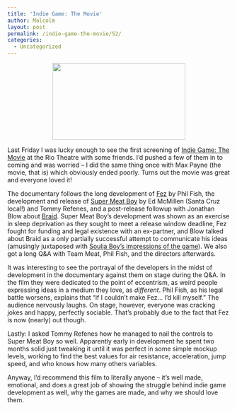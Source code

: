 ```yaml
---
title: 'Indie Game: The Movie'
author: Malcolm
layout: post
permalink: /indie-game-the-movie/52/
categories:
  - Uncategorized
---
```

<center>
  <a href="http://www.malcolmcrum.com/wp/wp-content/uploads/2012/03/photo.jpg"><img class="size-medium wp-image-53 alignnone" title="The directors" src="http://www.malcolmcrum.com/wp/wp-content/uploads/2012/03/photo-300x174.jpg" alt="" width="300" height="174" /></a>
</center>

Last Friday I was lucky enough to see the first screening of [Indie Game: The Movie][1] at the Rio Theatre with some friends. I&#8217;d pushed a few of them in to coming and was worried &#8211; I did the same thing once with Max Payne (the movie, that is) which obviously ended poorly. Turns out the movie was great and everyone loved it!

The documentary follows the long development of [Fez][2] by Phil Fish, the development and release of [Super Meat Boy][3] by Ed McMillen (Santa Cruz local!) and Tommy Refenes, and a post-release followup with Jonathan Blow about [Braid][4]. Super Meat Boy&#8217;s development was shown as an exercise in sleep deprivation as they sought to meet a release window deadline, Fez fought for funding and legal existence with an ex-partner, and Blow talked about Braid as a only partially successful attempt to communicate his ideas (amusingly juxtaposed with [Soulja Boy&#8217;s impressions of the game][5]). We also got a long Q&A with Team Meat, Phil Fish, and the directors afterwards.

It was interesting to see the portrayal of the developers in the midst of development in the documentary against them on stage during the Q&A. In the film they were dedicated to the point of eccentrism, as weird people expressing ideas in a medium they love, as *different*. Phil Fish, as his legal battle worsens, explains that &#8220;if I couldn&#8217;t make Fez&#8230; I&#8217;d kill myself.&#8221; The audience nervously laughs. On stage, however, everyone was cracking jokes and happy, perfectly sociable. That&#8217;s probably due to the fact that Fez is now (nearly) out though.

Lastly: I asked Tommy Refenes how he managed to nail the controls to Super Meat Boy so well. Apparently early in development he spent two months solid just tweaking it until it was perfect in some simple mockup levels, working to find the best values for air resistance, acceleration, jump speed, and who knows how many others variables.

Anyway, I&#8217;d recommend this film to literally anyone &#8211; it&#8217;s well made, emotional, and does a great job of showing the struggle behind indie game development as well, why the games are made, and why we should love them.

 [1]: http://www.indiegamethemovie.com/
 [2]: http://polytroncorporation.com/61-2
 [3]: http://supermeatboy.com/
 [4]: http://braid-game.com/
 [5]: http://www.youtube.com/watch?v=xSXofLK5hFQ